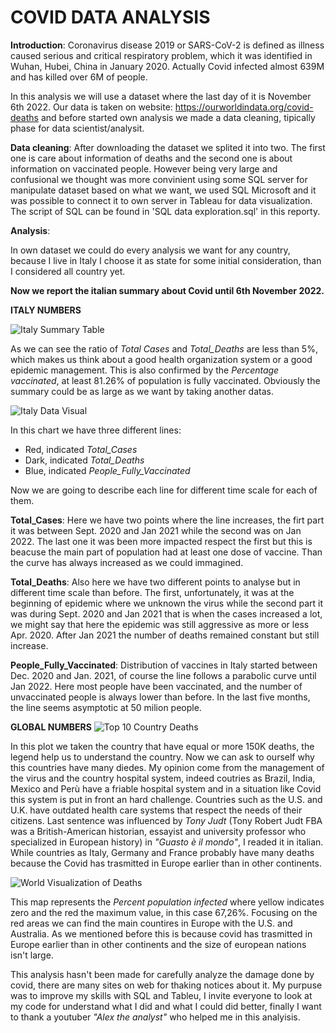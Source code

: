 # **COVID DATA ANALYSIS**

**Introduction**: Coronavirus disease 2019 or SARS-CoV-2 is defined as illness caused serious and critical respiratory problem, which it was identified in Wuhan, Hubei, China in January 2020. Actually Covid infected almost 639M and has killed over 6M of people. 

In this analysis we will use a dataset where the last day of it is November 6th 2022. Our data is taken on website: https://ourworldindata.org/covid-deaths and before started own analysis we made a data cleaning, tipically phase for data scientist/analysit. 

**Data cleaning**: After downloading the dataset we splited it into two. The first one is care about information of deaths and the second one is about information on  vaccinated people. However being very large and confusional we thought was more convinient using some SQL server for manipulate dataset based on what we want, we used SQL Microsoft and it was possible to connect it to own server in Tableau for data visualization. 
The script of SQL can be found in 'SQL data exploration.sql' in this reporty. 

**Analysis**: 

In own dataset we could do every analysis we want for any country, because I live in Italy I choose it as state for some initial consideration, than I considered all country yet.

**Now we report the italian summary about Covid until 6th November 2022.**

**ITALY NUMBERS**

![Italy Summary Table](https://user-images.githubusercontent.com/104760218/204905976-65fb2958-9dd5-42e7-ad37-39a0ad716efe.png)

As we can see the ratio of *Total Cases* and *Total_Deaths* are less than 5%, which makes us think about a good health organization system or a good epidemic management. This is also confirmed by the *Percentage vaccinated*, at least 81.26% of population is fully vaccinated. 
Obviously the summary could be as large as we want by taking another datas. 


![Italy Data Visual](https://user-images.githubusercontent.com/104760218/204909302-30dcae48-ae9e-4b7b-a3da-ec22282ee2b7.png)

In this chart we have three different lines:
- Red, indicated *Total_Cases*
- Dark, indicated *Total_Deaths*
- Blue, indicated *People_Fully_Vaccinated*

Now we are going to describe each line for different time scale for each of them.

**Total_Cases**:
Here we have two points where the line increases, the firt part it was between Sept. 2020 and Jan 2021 while the second was on Jan 2022. The last one it was been more impacted respect the first but this is beacuse the main part of population had at least one dose of vaccine.
Than the curve has always increased as we could immagined.

**Total_Deaths**:
Also here we have two different points to analyse but in different time scale than before. 
The first, unfortunately, it was at the beginning of epidemic where we unknown the virus while the second part it was during Sept. 2020 and Jan 2021 that is when the cases increased a lot, we might say that here the epidemic was still aggressive as more or less Apr. 2020. 
After Jan 2021 the number of deaths remained constant but still increase.

**People_Fully_Vaccinated**:
Distribution of vaccines in Italy started between Dec. 2020 and Jan. 2021, of course the line follows a parabolic curve until Jan 2022. Here most people have been vaccinated, and the number of unvaccinated people is always lower than before. In the last five months, the line seems asymptotic at 50 milion people.



**GLOBAL NUMBERS**
![Top 10 Country Deaths](https://user-images.githubusercontent.com/104760218/205102426-51aafea9-27d6-4da2-b8ce-99359b2988f1.png)

In this plot we taken the country that have equal or more 150K deaths, the legend help us to understand the country. 
Now we can ask to ourself why this countries have many diedes. My opinion come from the management of the virus and the country hospital system, indeed coutries as Brazil, India, Mexico and Perù have a friable hospital system and in a situation like Covid this system is put in front an hard challenge.
Countries such as the U.S. and U.K. have outdated health care systems that respect the needs of their citizens.
Last sentence was influenced by *Tony Judt* (Tony Robert Judt FBA was a British-American historian, essayist and university professor who specialized in European history) in *"Guasto è il mondo"*, I readed it in italian.
While countries as Italy, Germany and France probably have many deaths because the Covid has trasmitted in Europe earlier than in other continents.


![World Visualization of Deaths](https://user-images.githubusercontent.com/104760218/205110102-eb753c8a-3a73-4bec-aced-02955921e177.png)

This map represents the *Percent population infected* where yellow indicates zero and the red the maximum value, in this case 67,26%. 
Focusing on the red areas we can find the main countires in Europe with the U.S. and Australia. As we mentioned before this is because covid has trasmitted in Europe earlier than in other continents and the size of european nations isn't large.

This analysis hasn't been made for carefully analyze the damage done by covid, there are many sites on web for thaking notices about it.
My purpuse was to improve my skills with SQL and Tableu, I invite everyone to look at my code for understand what I did and what I could did better, finally I want to thank a youtuber *"Alex the analyst"* who helped me in this analyisis.
